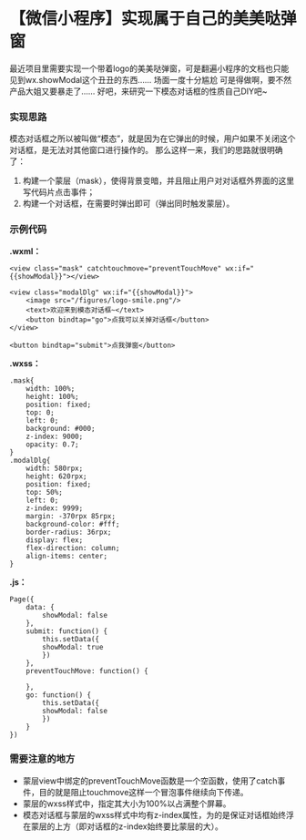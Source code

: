 # 【微信小程序】实现属于自己的美美哒弹窗

最近项目里需要实现一个带着logo的美美哒弹窗，可是翻遍小程序的文档也只能见到wx.showModal这个丑丑的东西……
场面一度十分尴尬
可是得做啊，要不然产品大姐又要暴走了……
好吧，来研究一下模态对话框的性质自己DIY吧~

### 实现思路

模态对话框之所以被叫做“模态”，就是因为在它弹出的时候，用户如果不关闭这个对话框，是无法对其他窗口进行操作的。
那么这样一来，我们的思路就很明确了：

1. 构建一个蒙层（mask），使得背景变暗，并且阻止用户对对话框外界面的这里写代码片点击事件；
2. 构建一个对话框，在需要时弹出即可（弹出同时触发蒙层）。

### 示例代码

**.wxml：**

```
<view class="mask" catchtouchmove="preventTouchMove" wx:if="{{showModal}}"></view>

<view class="modalDlg" wx:if="{{showModal}}">
    <image src="/figures/logo-smile.png"/>
    <text>欢迎来到模态对话框~</text>
    <button bindtap="go">点我可以关掉对话框</button>
</view>

<button bindtap="submit">点我弹窗</button>
```

**.wxss：**

```
.mask{
    width: 100%;
    height: 100%;
    position: fixed;
    top: 0;
    left: 0;
    background: #000;
    z-index: 9000;
    opacity: 0.7;
}
.modalDlg{
    width: 580rpx;
    height: 620rpx;
    position: fixed;
    top: 50%;
    left: 0;
    z-index: 9999;
    margin: -370rpx 85rpx;
    background-color: #fff;
    border-radius: 36rpx;
    display: flex;
    flex-direction: column;
    align-items: center;
}
```

**.js：**

```
Page({
    data: {
        showModal: false
    },
    submit: function() {
        this.setData({
        showModal: true
        })
    }, 
    preventTouchMove: function() {
    
    },
    go: function() { 
        this.setData({
        showModal: false
        })
    }
})
```

### 需要注意的地方

- 蒙层view中绑定的preventTouchMove函数是一个空函数，使用了catch事件，目的就是阻止touchmove这样一个冒泡事件继续向下传递。
- 蒙层的wxss样式中，指定其大小为100%以占满整个屏幕。
- 模态对话框与蒙层的wxss样式中均有z-index属性，为的是保证对话框始终浮在蒙层的上方（即对话框的z-index始终要比蒙层的大）。